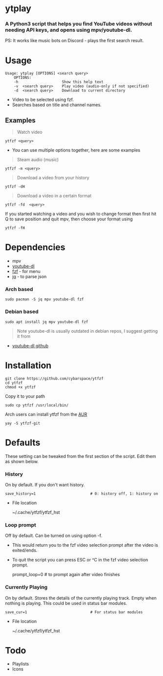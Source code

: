 # ytplay

### A Python3 script that helps you find YouTube videos without needing API keys, and opens using mpv/youtube-dl.

PS: It works like music bots on Discord - plays the first search result.

# Usage

```
Usage: ytplay [OPTIONS] <search query>
	OPTIONS:
    -h                    Show this help text
    -v  <search query>    Play video (audio-only if not specified)
    -d  <search query>    Download to current directory
```

* Video to be selected using fzf.
* Searches based on title and channel names.

## Examples
> Watch video

	ytfzf <query>
	
* You can use multiple options together, here are some examples

> Steam audio (music)

	ytfzf -m <query>

> Download a video from your history

	ytfzf -dH

> Download a video in a certain format

	ytfzf -fd  <query>

If you started watching a video and you wish to change format then 
first hit Q to save position and quit mpv, then choose your format using

	ytfzf -fH


# Dependencies
* mpv
* [youtube-dl](https://github.com/ytdl-org/youtube-dl)
* [fzf](https://github.com/junegunn/fzf) - for menu
* [jq](https://github.com/stedolan/jq) - to parse json

### Arch based

	sudo pacman -S jq mpv youtube-dl fzf 

### Debian based

	sudo apt install jq mpv youtube-dl fzf 

> Note youtube-dl is usually outdated in debian repos, I suggest getting it from 

* [youtube-dl github](https://github.com/ytdl-org/youtube-dl)

# Installation

	git clone https://github.com/cybarspace/ytfzf
	cd ytfzf
	chmod +x ytfzf

Copy it to your path
	
	sudo cp ytfzf /usr/local/bin/

Arch users can install ytfzf from the [AUR](https://aur.archlinux.org/packages/ytfzf-git/)
	
	yay -S ytfzf-git
        


# Defaults

These setting can be tweaked from the first section of the script. Edit them as shown below.

### History

On by default. If you don't want history.

	save_history=1                         # 0: history off, 1: history on
	
* File location 

	~/.cache/ytfzf/ytfzf_hst

### Loop prompt

Off by default. Can be turned on using option -f.
* This would return you to the fzf video selection prompt after the video is exited/ends.
* To quit the script you can press ESC or ^C in the fzf video selection prompt.

	prompt_loop=0                          # to prompt again after video finishes

### Currently Playing

On by default. Stores the details of the currently playing track. Empty when nothing is playing. This could be used in status bar modules.

	save_cur=1                             # For status bar modules

* File location 

	~/.cache/ytfzf/ytfzf_hst

# Todo

* Playlists
* Icons
